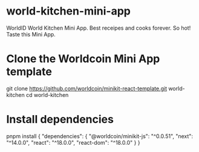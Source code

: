 # world-kitchen-mini-app
WorldID World Kitchen Mini App. Best receipes and cooks forever. So hot! Taste this Mini App.
# Clone the Worldcoin Mini App template
git clone https://github.com/worldcoin/minikit-react-template.git world-kitchen
cd world-kitchen

# Install dependencies
pnpm install 
{
  "dependencies": {
    "@worldcoin/minikit-js": "^0.0.51",
    "next": "^14.0.0",
    "react": "^18.0.0",
    "react-dom": "^18.0.0"
  }
}

